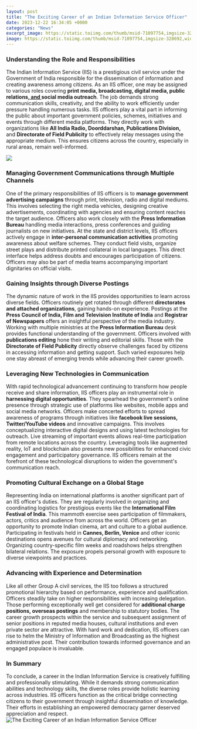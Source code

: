 ```yaml
---
layout: post
title: "The Exciting Career of an Indian Information Service Officer"
date: 2023-12-22 16:34:05 +0000
categories: "News"
excerpt_image: https://static.toiimg.com/thumb/msid-71097754,imgsize-328692,width-800,height-600,resizemode-75/71097754.jpg
image: https://static.toiimg.com/thumb/msid-71097754,imgsize-328692,width-800,height-600,resizemode-75/71097754.jpg
---
```


### Understanding the Role and Responsibilities  
The Indian Information Service (IIS) is a prestigious civil service under the Government of India responsible for the dissemination of information and creating awareness among citizens. As an IIS officer, one may be assigned to various roles covering **print media, broadcasting, digital media, public relations,[ and ](https://fistore.mysenprints.com/collection/aguado)social media outreach**. The job demands strong communication skills, creativity, and the ability to work efficiently under pressure handling numerous tasks.
IIS officers play a vital part in informing the public about important government policies, schemes, initiatives and events through different media platforms. They directly work with organizations like **All India Radio, Doorddarshan, Publications Division,** and **Directorate of Field Publicity** to effectively relay messages using the appropriate medium. This ensures citizens across the country, especially in rural areas, remain well-informed.

![](https://www.iaspaper.net/wp-content/uploads/2016/02/pranab-meets-officer-trainees-of-indian-information-service-1.jpg)
### Managing Government Communications through Multiple Channels
One of the primary responsibilities of IIS officers is to **manage government advertising campaigns** through print, television, radio and digital mediums. This involves selecting the right media vehicles, designing creative advertisements, coordinating with agencies and ensuring content reaches the target audience. Officers also work closely with the **Press Information Bureau** handling media interactions, press conferences and guiding journalists on new initiatives. 
At the state and district levels, IIS officers actively engage in **inter-personal communication activities** promoting awareness about welfare schemes. They conduct field visits, organize street plays and distribute printed collateral in local languages. This direct interface helps address doubts and encourages participation of citizens. Officers may also be part of media teams accompanying important dignitaries on official visits.
### Gaining Insights through Diverse Postings 
The dynamic nature of work in the IIS provides opportunities to learn across diverse fields. Officers routinely get rotated through different **directorates and attached organizations**, gaining hands-on experience. Postings at the **Press Council of India, Film and Television Institute of India** and **Registrar of Newspapers** offers an insightful perspective of the media industry. 
Working with multiple ministries at the **Press Information Bureau** desk provides functional understanding of the government. Officers involved with **publications editing** hone their writing and editorial skills. Those with the **Directorate of Field Publicity** directly observe challenges faced by citizens in accessing information and getting support. Such varied exposures help one stay abreast of emerging trends while advancing their career growth.
### Leveraging New Technologies in Communication  
With rapid technological advancement continuing to transform how people receive and share information, IIS officers play an instrumental role in **harnessing digital opportunities**. They spearhead the government's online presence through strategic use of platforms like websites, mobile apps and social media networks. Officers make concerted efforts to spread awareness of programs through initiatives like **facebook live sessions, Twitter/YouTube videos** and innovative campaigns.
This involves conceptualizing interactive digital designs and using latest technologies for outreach. Live streaming of important events allows real-time participation from remote locations across the country. Leveraging tools like augmented reality, IoT and blockchain also presents new possibilities for enhanced civic engagement and participatory governance. IIS officers remain at the forefront of these technological disruptions to widen the government's communication reach.
### Promoting Cultural Exchange on a Global Stage
Representing India on international platforms is another significant part of an IIS officer's duties. They are regularly involved in organizing and coordinating logistics for prestigious events like the **International Film Festival of India**. This mammoth exercise sees participation of filmmakers, actors, critics and audience from across the world. 
Officers get an opportunity to promote Indian cinema, art and culture to a global audience. Participating in festivals held in **Cannes, Berlin, Venice** and other iconic destinations opens avenues for cultural diplomacy and networking. Organizing country-specific film weeks and roadshows helps strengthen bilateral relations. The exposure propels personal growth with exposure to diverse viewpoints and practices.
### Advancing with Experience and Determination  
Like all other Group A civil services, the IIS too follows a structured promotional hierarchy based on performance, experience and qualification. Officers steadily take on higher responsibilities with increasing delegation. Those performing exceptionally well get considered for **additional charge positions, overseas postings** and membership to statutory bodies. 
The career growth prospects within the service and subsequent assignment of senior positions in reputed media houses, cultural institutions and even private sector are attractive. With hard work and dedication, IIS officers can rise to helm the Ministry of Information and Broadcasting as the highest administrative post. Their contribution towards informed governance and an engaged populace is invaluable.
### In Summary
To conclude, a career in the Indian Information Service is creatively fulfilling and professionally stimulating. While it demands strong communication abilities and technology skills, the diverse roles provide holistic learning across industries. IIS officers function as the critical bridge connecting citizens to their government through insightful dissemination of knowledge. Their efforts in establishing an empowered democracy garner deserved appreciation and respect.
![The Exciting Career of an Indian Information Service Officer](https://static.toiimg.com/thumb/msid-71097754,imgsize-328692,width-800,height-600,resizemode-75/71097754.jpg)